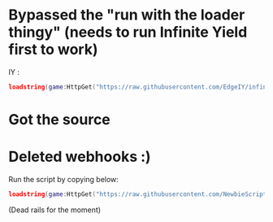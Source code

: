 # Bypassed the "run with the loader thingy" (needs to run Infinite Yield first to work)
IY :
```lua
loadstring(game:HttpGet("https://raw.githubusercontent.com/EdgeIY/infiniteyield/master/source"))()
```
# Got the source
# Deleted webhooks :)
Run the script by copying below:
```lua
loadstring(game:HttpGet("https://raw.githubusercontent.com/NewbieScripter-web/cracks-testing/refs/heads/main/Loader.luau", true))()
```



(Dead rails for the moment)
